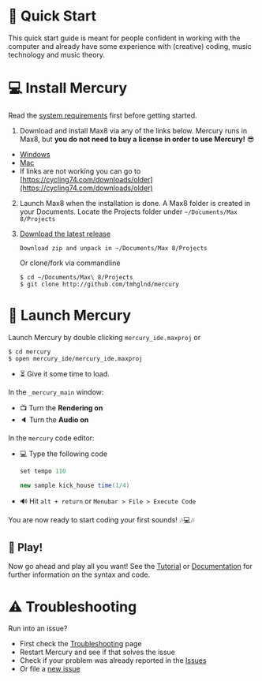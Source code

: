 # 🏃 Quick Start

This quick start guide is meant for people confident in working with the computer and already have some experience with (creative) coding, music technology and music theory.

# 💻 Install Mercury

Read the [system requirements](./../README.md#system-requirements) first before getting started.

1. Download and install Max8 via any of the links below. Mercury runs in Max8, but **you do not need to buy a license in order to use Mercury!** 😎

- [Windows](https://akiaj5esl75o5wbdcv2a-maxmspjitter.s3.amazonaws.com/Max808_x64_190808.zip)
- [Mac](https://akiaj5esl75o5wbdcv2a-maxmspjitter.s3.amazonaws.com/Max808_190808.dmg)
- If links are not working you can go to [https://cycling74.com/downloads/older](https://cycling74.com/downloads/older)

2. Launch Max8 when the installation is done. A Max8 folder is created in your Documents. Locate the Projects folder under `~/Documents/Max 8/Projects`

3. [Download the latest release](https://github.com/tmhglnd/mercury/releases)
	```
	Download zip and unpack in ~/Documents/Max 8/Projects
	```
	Or clone/fork via commandline
	```
	$ cd ~/Documents/Max\ 8/Projects
	$ git clone http://github.com/tmhglnd/mercury
	```

# 🚀 Launch Mercury

Launch Mercury by double clicking `mercury_ide.maxproj` or 

```
$ cd mercury
$ open mercury_ide/mercury_ide.maxproj
```

- ⏳ Give it some time to load.

In the `_mercury_main` window:

- 📺 Turn the **Rendering on**
- 🔈 Turn the **Audio on**

In the `mercury` code editor:

- 💻 Type the following code 

	```java
	set tempo 110

	new sample kick_house time(1/4)
	```

- 🔊 Hit `alt + return` or `Menubar > File > Execute Code`

You are now ready to start coding your first sounds! 🎶💻🎶

## 🎲 Play!

Now go ahead and play all you want! See the [Tutorial](/tutorial.md) or [Documentation](./README.md) for further information on the syntax and code.

# ⚠ Troubleshooting

Run into an issue?

- First check the [Troubleshooting]() page
- Restart Mercury and see if that solves the issue
- Check if your problem was already reported in the [Issues](https://github.com/tmhglnd/mercury/issues)
- Or file a [new issue](https://github.com/tmhglnd/mercury/issues/new)